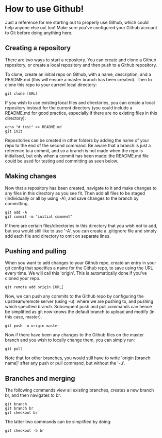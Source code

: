 # How to use Github!
Just a reference for me starting out to properly use Github, which could help anyone else out too! Make sure you've configured your Github account to Git before doing anything here.

## Creating a repository

There are two ways to start a repository. You can create and clone a Github repository, or create a local repository and then push to a Github repository.  

To clone, create an initial repo on Github, with a name, description, and a README.md (this will ensure a master branch has been created). Then to clone this repo to your current local directory:
```
git clone [URL]
```
If you wish to use existing local files and directories, you can create a local repository instead for the current directory (you could include a README.md for good practice, especially if there are no existing files in this directory):
```
echo "# test" >> README.md
git init
```
Repositories can be created in other folders by adding the name of your repo to the end of the second command. Be aware that a branch is just a reference to a commit, and so a branch is not made when the repo is initialised, but only when a commit has been made: the README.md file could be used for testing and committing as seen below.
## Making changes
Now that a repository has been created, navigate to it and make changes to any files in this directory as you see fit. Then add all files to be staged (individually or all by using -A), and save changes to the branch by committing. 
```
git add -A
git commit -m "initial comment"
```
If there are certain files/directories in this directory that you wish not to add, but you would still like to use '-A', you can create a .gitignore file and simply add each file and directory to omit on separate lines.
## Pushing and pulling
When you want to add changes to your Github repo, create an entry in your git config that specifies a name for the Github repo, to save using the URL every time. We will call this 'origin'. This is automatically done if you've cloned your repo.
```
git remote add origin [URL]
```
Now, we can push any commits to the Github repo by configuring the upstream/remote server (using -u): where we are pushing to, and pushing which specified branch. Subsequent push and pull commands can hence be simplified as git now knows the default branch to upload and modify (in this case, master).
```
git push -u origin master
```
Now if there have been any changes to the Github files on the master branch and you wish to locally change them, you can simply run:
```
git pull
```
Note that for other branches, you would still have to write 'origin [branch name]' after any push or pull command, but without the '-u'.

## Branches and merging
The following commands view all existing branches, creates a new branch br, and then navigates to br:
```
git branch
git branch br
git checkout br
```
The latter two commands can be simplified by doing:
```
git checkout -b br
```
